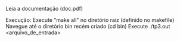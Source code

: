 Leia a documentação (doc.pdf)

Execução: Execute "make all" no diretório raiz (definido no makefile) 
Navegue até o diretório bin recém criado (cd bin) 
Execute ./tp3.out <arquivo_de_entrada>

